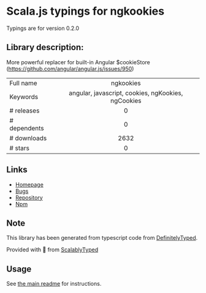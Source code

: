 
# Scala.js typings for ngkookies

Typings are for version 0.2.0

## Library description:
More powerful replacer for built-in Angular $cookieStore (https://github.com/angular/angular.js/issues/950)

|                    |                 |
| ------------------ | :-------------: |
| Full name          | ngkookies |
| Keywords           | angular, javascript, cookies, ngKookies, ngCookies |
| # releases         | 0 |
| # dependents       | 0 |
| # downloads        | 2632 |
| # stars            | 0 |

## Links
- [Homepage](https://github.com/voronianski/ngKookies)
- [Bugs](https://github.com/voronianski/ngKookies/issues)
- [Repository](https://github.com/voronianski/ngKookies)
- [Npm](https://www.npmjs.com/package/ngkookies)
    


## Note
This library has been generated from typescript code from [DefinitelyTyped](https://definitelytyped.org).

Provided with :purple_heart: from [ScalablyTyped](https://github.com/oyvindberg/ScalablyTyped)

## Usage
See [the main readme](../../readme.md) for instructions.


